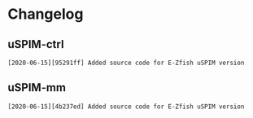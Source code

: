 # Changelog

## uSPIM-ctrl
`[2020-06-15][95291ff] Added source code for E-Zfish uSPIM version`

## uSPIM-mm
`[2020-06-15][4b237ed] Added source code for E-Zfish uSPIM version`
